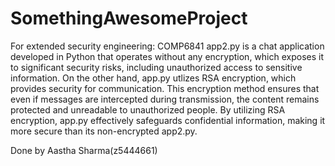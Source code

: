 # SomethingAwesomeProject
For extended security engineering: COMP6841
app2.py is a chat application developed in Python that operates without any encryption, which exposes it to significant security risks, including unauthorized access to sensitive information. On the other hand, app.py utlizes RSA encryption, which provides security for communication. This encryption method ensures that even if messages are intercepted during transmission, the content remains protected and unreadable to unauthorized people. By utilizing RSA encryption, app.py effectively safeguards confidential information, making it more secure than its non-encrypted app2.py.

Done by Aastha Sharma(z5444661)
